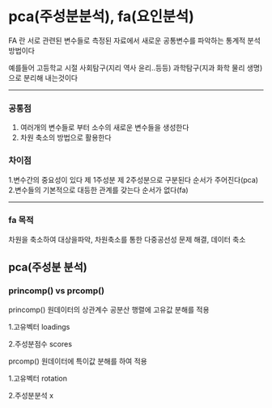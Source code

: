 # pca(주성분분석), fa(요인분석)


FA 란 서로 관련된 변수들로 측정된 자료에서 새로운 공통변수를 파악하는 통계적 분석 방법이다


예를들어 고등학교 시절 사회탐구(지리 역사 윤리..등등) 과학탐구(지과 화학 물리 생명)으로 분리해 내는것이다

-----------------------------------------------------------------------------------------------

### 공통점

1. 여러개의 변수들로 부터 소수의 새로운 변수들을 생성한다
2. 차원 축소의 방법으로 활용한다

### 차이점

1.변수간의 중요성이 있다 제 1주성분 제 2주성분으로 구분된다 순서가 주어진다(pca)
2.변수들의 기본적으로 대등한 관계를 갖는다 순서가 없다(fa)

-----------------------------------------------------------------------------------------------

### fa 목적

차원을 축소하여 대상을파악, 차원축소를 통한 다중공선성 문제 해결, 데이터 축소

## pca(주성분 분석)

### princomp() vs prcomp()

princomp() 원데이터의 상관계수 공분산 행렬에 고유값 분해를 적용


1.고유벡터 loadings

2.주성분점수 scores

prcomp() 원데이터에 특이값 분해를 하여 적용


1.고유벡터 rotation

2.주성분분석 x

